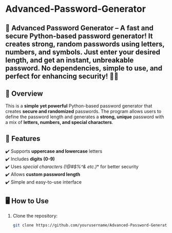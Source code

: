 # Advanced-Password-Generator
🚀 Advanced Password Generator – A fast and secure Python-based password generator! It creates strong, random passwords using letters, numbers, and symbols. Just enter your desired length, and get an instant, unbreakable password. No dependencies, simple to use, and perfect for enhancing security! 🔐✨
---------------------------------------------------------------------------------------------------------------------------------------------------------
## 📌 Overview
This is a **simple yet powerful** Python-based password generator that creates **secure and randomized** passwords. The program allows users to define the password length and generates a **strong, unique** password with a mix of **letters, numbers, and special characters**.

## 🚀 Features
✔️ Supports **uppercase and lowercase** letters  
✔️ Includes **digits (0-9)**  
✔️ Uses **special characters (!@#$%^&* etc.)** for better security  
✔️ Allows **custom password length**  
✔️ Simple and easy-to-use interface  

## 🖥️ How to Use
1. Clone the repository:  
   ```bash
   git clone https://github.com/yourusername/Advanced-Password-Generator.git
